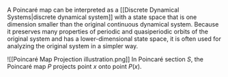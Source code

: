 A Poincaré map can be interpreted as a [[Discrete Dynamical Systems|discrete dynamical system]] with a state space that is one dimension smaller than the original continuous dynamical system. Because it preserves many properties of periodic and quasiperiodic orbits of the original system and has a lower-dimensional state space, it is often used for analyzing the original system in a simpler way.

![[Poincaré Map Projection illustration.png]]
In Poincaré section $S$, the Poincaré map $P$ projects point $x$ onto point $P(x)$.
